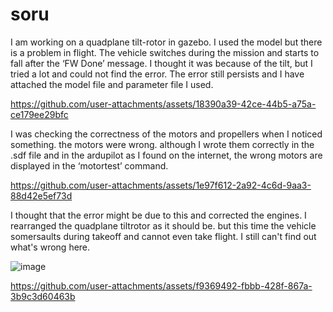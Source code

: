 # soru
I am working on a quadplane tilt-rotor in gazebo. I used the model but there is a problem in flight. The vehicle switches during the mission and starts to fall after the ‘FW Done’ message. I thought it was because of the tilt, but I tried a lot and could not find the error. The error still persists and I have attached the model file and parameter file I used. 

https://github.com/user-attachments/assets/18390a39-42ce-44b5-a75a-ce179ee29bfc


I was checking the correctness of the motors and propellers when I noticed something. the motors were wrong. although I wrote them correctly in the .sdf file and in the ardupilot as I found on the internet, the wrong motors are displayed in the ‘motortest’ command. 

https://github.com/user-attachments/assets/1e97f612-2a92-4c6d-9aa3-88d42e5ef73d


I thought that the error might be due to this and corrected the engines. I rearranged the quadplane tiltrotor as it should be. but this time the vehicle somersaults during takeoff and cannot even take flight. I still can't find out what's wrong here.

![image](https://github.com/user-attachments/assets/0986d3b6-4e31-454a-b2e7-eb6a89d57c60)



https://github.com/user-attachments/assets/f9369492-fbbb-428f-867a-3b9c3d60463b



